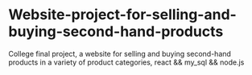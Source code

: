 # Website-project-for-selling-and-buying-second-hand-products
College final project, a website for selling and buying second-hand products in a variety of product categories, react &amp;&amp; my_sql &amp;&amp; node.js

